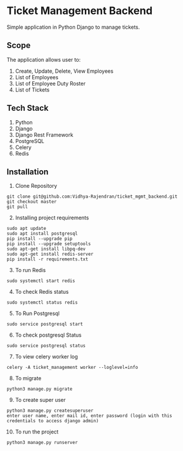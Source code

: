 # Ticket Management Backend
 
Simple application in Python Django to manage tickets.


## Scope
The application allows user to:
1. Create, Update, Delete, View Employees
2. List of Employees
3. List of Employee Duty Roster
4. List of Tickets


## Tech Stack
1. Python
2. Django
3. Django Rest Framework
4. PostgreSQL
5. Celery
6. Redis


## Installation
1. Clone Repository
```
git clone git@github.com:Vidhya-Rajendran/ticket_mgmt_backend.git
git checkout master
git pull
```
2. Installing project requirements
```
sudo apt update
sudo apt install postgresql
pip install --upgrade pip
pip install --upgrade setuptools
sudo apt-get install libpq-dev
sudo apt-get install redis-server
pip install -r requirements.txt
```
3. To run Redis
```
sudo systemctl start redis
```
4. To check Redis status
```
sudo systemctl status redis
```
5. To Run Postgresql
```
sudo service postgresql start
```
6. To check postgresql Status
```
sudo service postgresql status
```
7. To view celery worker log
```
celery -A ticket_management worker --loglevel=info
```
8. To migrate 
```
python3 manage.py migrate
```
9. To create super user
```
python3 manage.py createsuperuser
enter user name, enter mail id, enter password (login with this credentials to access django admin)
```
10. To run the project
```
python3 manage.py runserver
```
